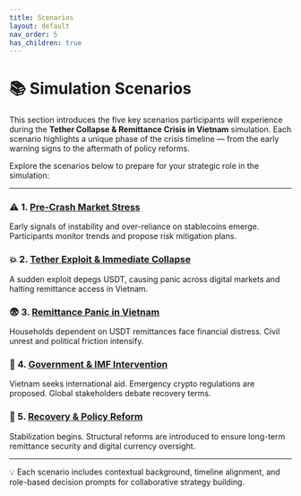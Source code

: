 ```yaml
---
title: Scenarios
layout: default
nav_order: 5
has_children: true
---
```



# 📚 Simulation Scenarios

This section introduces the five key scenarios participants will experience during the **Tether Collapse & Remittance Crisis in Vietnam** simulation. Each scenario highlights a unique phase of the crisis timeline — from the early warning signs to the aftermath of policy reforms.

Explore the scenarios below to prepare for your strategic role in the simulation:

---

### ⚠️ 1. [Pre-Crash Market Stress](pre-crash.md)
Early signals of instability and over-reliance on stablecoins emerge. Participants monitor trends and propose risk mitigation plans.

### 💥 2. [Tether Exploit & Immediate Collapse](exploit-collapse.md)
A sudden exploit depegs USDT, causing panic across digital markets and halting remittance access in Vietnam.

### 😨 3. [Remittance Panic in Vietnam](remittance-panic.md)
Households dependent on USDT remittances face financial distress. Civil unrest and political friction intensify.

### 🧩 4. [Government & IMF Intervention](gov-response.md)
Vietnam seeks international aid. Emergency crypto regulations are proposed. Global stakeholders debate recovery terms.

### 🌱 5. [Recovery & Policy Reform](recovery-reform.md)
Stabilization begins. Structural reforms are introduced to ensure long-term remittance security and digital currency oversight.

---

💡 Each scenario includes contextual background, timeline alignment, and role-based decision prompts for collaborative strategy building.
